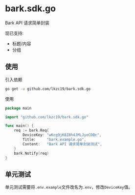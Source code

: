 # bark.sdk.go

Bark API 请求简单封装

现已支持:

- 标题/内容
- 分组

## 使用

引入依赖

```bash
go get -u github.com/lkzc19/bark.sdk.go
```

使用

```go
package main

import "github.com/lkzc19/bark.sdk.go"

func main() {
	req := bark.Req{
		DeviceKey: "wKcg9jK8Z8h4JMLJyeCDBc",
		Title:     "bark.example.go",
		Content:   "Bark API 请求简单封装测试",
	}
	bark.Notify(req)
}
```

## 单元测试

单元测试需要将`.env.example`文件改名为`.env`，修改`DeviceKey`值。